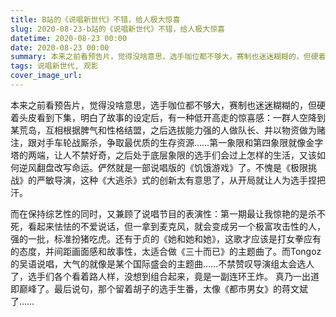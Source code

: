 ```yaml
---
title: B站的《说唱新世代》不错，给人极大惊喜
slug: 2020-08-23-b站的《说唱新世代》不错，给人极大惊喜
datetime: 2020-08-23 00:00
date: 2020-08-23 00:00
summary: 本来之前看预告片，觉得没啥意思，选手咖位都不够大，赛制也迷迷糊糊的，但硬着头皮看到下集，明白了故事的...
tags: 说唱新世代, 观影
cover_image_url: 
---
```

本来之前看预告片，觉得没啥意思，选手咖位都不够大，赛制也迷迷糊糊的，但硬着头皮看到下集，明白了故事的设定后，有一种低开高走的惊喜感：一群人空降到某荒岛，互相根据脾气和性格结盟，之后选拔能力强的人做队长、并以物资做为赌注，跟对手车轮战厮杀，争取最优质的生存资源……第一象限和第四象限就像金字塔的两端，让人不禁好奇，之后处于底层象限的选手们会过上怎样的生活，又该如何逆风翻盘改写命运。俨然就是一部说唱版的《饥饿游戏》了。不愧是《极限挑战》的严敏导演，这种《大逃杀》式的创新太有意思了，从开局就让人为选手捏把汗。
<!--more-->
而在保持综艺性的同时，又兼顾了说唱节目的表演性：第一期最让我惊艳的是杀不死，看起来怯怯的不爱说话，但一拿到麦克风，就会变成另一个极富攻击性的人，强的一批，标准扮猪吃虎。还有于贞的《她和她和她》，这歌才应该是打女拳应有的态度，并间距画面感和故事性，太适合做《三十而已》的主题曲了。而Tongoz的吴语说唱，大气的就像是某个国际盛会的主题曲……不禁赞叹导演组太会选人了，选手们各个看着路人样，没想到组合起来，竟是一副连环王炸。
真乃一出道即巅峰了。最后说句，那个留着胡子的选手生番，太像《都市男女》的蒋文斌了……